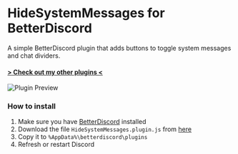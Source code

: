 # HideSystemMessages for BetterDiscord
A simple BetterDiscord plugin that adds buttons to toggle system messages and chat dividers.

#### [> Check out my other plugins <](https://github.com/programmer2514/BetterDiscord-Plugins)

![Plugin Preview](https://user-images.githubusercontent.com/43104632/204396924-d6b7a951-94f0-4634-bf19-d29870f7d10f.gif)


### How to install
1) Make sure you have [BetterDiscord](https://betterdiscord.app/) installed
2) Download the file `HideSystemMessages.plugin.js` from [here](https://github.com/programmer2514/BetterDiscord-HideSystemMessages/releases/latest)
3) Copy it to `%AppData%\betterdiscord\plugins`
4) Refresh or restart Discord

